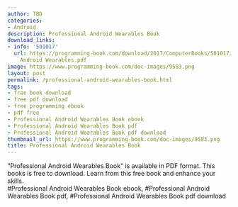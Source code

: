 ```yaml
---
author: TBD
categories:
- Android
description: Professional Android Wearables Book
download_links:
- info: '501017'
  url: https://programming-book.com/download/2017/ComputerBooks/501017/Professional
    Android Wearables.pdf
image: https://www.programming-book.com/doc-images/9583.png
layout: post
permalink: /professional-android-wearables-book.html
tags:
- free book download
- free pdf download
- free programming ebook
- pdf free
- Professional Android Wearables Book ebook
- Professional Android Wearables Book pdf
- Professional Android Wearables Book pdf download
thumbnail_url: https://www.programming-book.com/doc-images/9583.png
title: Professional Android Wearables Book
---
```


 
<div class="item-desc text-justify">
  "Professional Android Wearables Book" is available in PDF format. This books is free to download. Learn from this free book and enhance your skills.
  <br>
  #Professional Android Wearables Book ebook, #Professional Android Wearables Book pdf, #Professional Android Wearables Book pdf download
</div>